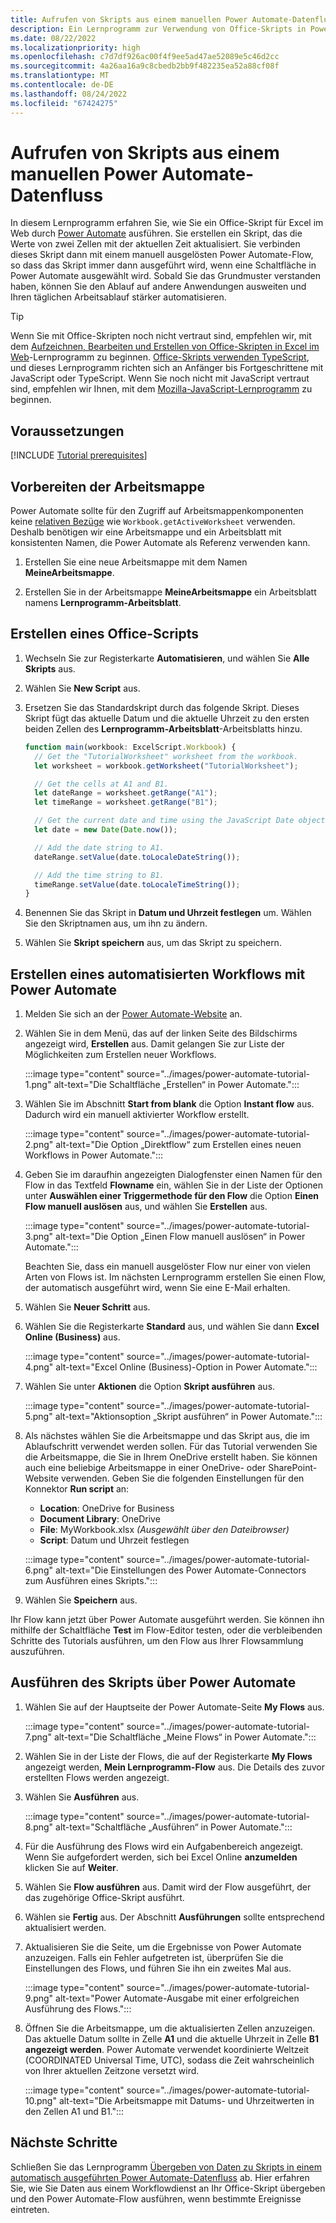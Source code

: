 ```yaml
---
title: Aufrufen von Skripts aus einem manuellen Power Automate-Datenfluss
description: Ein Lernprogramm zur Verwendung von Office-Skripts in Power Automate durch einen manuellen Auslöser.
ms.date: 08/22/2022
ms.localizationpriority: high
ms.openlocfilehash: c7d7df926ac00f4f9ee5ad47ae52089e5c46d2cc
ms.sourcegitcommit: 4a26aa16a9c8cbedb2bb9f482235ea52a88cf08f
ms.translationtype: MT
ms.contentlocale: de-DE
ms.lasthandoff: 08/24/2022
ms.locfileid: "67424275"
---
```

# <a name="call-scripts-from-a-manual-power-automate-flow"></a>Aufrufen von Skripts aus einem manuellen Power Automate-Datenfluss

In diesem Lernprogramm erfahren Sie, wie Sie ein Office-Skript für Excel im Web durch [Power Automate](https://flow.microsoft.com) ausführen. Sie erstellen ein Skript, das die Werte von zwei Zellen mit der aktuellen Zeit aktualisiert. Sie verbinden dieses Skript dann mit einem manuell ausgelösten Power Automate-Flow, so dass das Skript immer dann ausgeführt wird, wenn eine Schaltfläche in Power Automate ausgewählt wird. Sobald Sie das Grundmuster verstanden haben, können Sie den Ablauf auf andere Anwendungen ausweiten und Ihren täglichen Arbeitsablauf stärker automatisieren.

> [!TIP]
> Wenn Sie mit Office-Skripten noch nicht vertraut sind, empfehlen wir, mit dem [Aufzeichnen, Bearbeiten und Erstellen von Office-Skripten in Excel im Web](excel-tutorial.md)-Lernprogramm zu beginnen. [Office-Skripts verwenden TypeScript](../overview/code-editor-environment.md), und dieses Lernprogramm richten sich an Anfänger bis Fortgeschrittene mit JavaScript oder TypeScript. Wenn Sie noch nicht mit JavaScript vertraut sind, empfehlen wir Ihnen, mit dem [Mozilla-JavaScript-Lernprogramm](https://developer.mozilla.org/docs/Web/JavaScript/Guide/Introduction) zu beginnen.

## <a name="prerequisites"></a>Voraussetzungen

[!INCLUDE [Tutorial prerequisites](../includes/power-automate-tutorial-prerequisites.md)]

## <a name="prepare-the-workbook"></a>Vorbereiten der Arbeitsmappe

Power Automate sollte für den Zugriff auf Arbeitsmappenkomponenten keine [relativen Bezüge](../testing/power-automate-troubleshooting.md#avoid-relative-references) wie `Workbook.getActiveWorksheet` verwenden. Deshalb benötigen wir eine Arbeitsmappe und ein Arbeitsblatt mit konsistenten Namen, die Power Automate als Referenz verwenden kann.

1. Erstellen Sie eine neue Arbeitsmappe mit dem Namen **MeineArbeitsmappe**.

2. Erstellen Sie in der Arbeitsmappe **MeineArbeitsmappe** ein Arbeitsblatt namens **Lernprogramm-Arbeitsblatt**.

## <a name="create-an-office-script"></a>Erstellen eines Office-Scripts

1. Wechseln Sie zur Registerkarte **Automatisieren**, und wählen Sie **Alle Skripts** aus.

2. Wählen Sie **New Script** aus.

3. Ersetzen Sie das Standardskript durch das folgende Skript. Dieses Skript fügt das aktuelle Datum und die aktuelle Uhrzeit zu den ersten beiden Zellen des **Lernprogramm-Arbeitsblatt**-Arbeitsblatts hinzu.

    ```TypeScript
    function main(workbook: ExcelScript.Workbook) {
      // Get the "TutorialWorksheet" worksheet from the workbook.
      let worksheet = workbook.getWorksheet("TutorialWorksheet");

      // Get the cells at A1 and B1.
      let dateRange = worksheet.getRange("A1");
      let timeRange = worksheet.getRange("B1");

      // Get the current date and time using the JavaScript Date object.
      let date = new Date(Date.now());

      // Add the date string to A1.
      dateRange.setValue(date.toLocaleDateString());

      // Add the time string to B1.
      timeRange.setValue(date.toLocaleTimeString());
    }
    ```

4. Benennen Sie das Skript in **Datum und Uhrzeit festlegen** um. Wählen Sie den Skriptnamen aus, um ihn zu ändern.

5. Wählen Sie **Skript speichern** aus, um das Skript zu speichern.

## <a name="create-an-automated-workflow-with-power-automate"></a>Erstellen eines automatisierten Workflows mit Power Automate

1. Melden Sie sich an der [Power Automate-Website](https://flow.microsoft.com) an.

2. Wählen Sie in dem Menü, das auf der linken Seite des Bildschirms angezeigt wird, **Erstellen** aus. Damit gelangen Sie zur Liste der Möglichkeiten zum Erstellen neuer Workflows.

    :::image type="content" source="../images/power-automate-tutorial-1.png" alt-text="Die Schaltfläche „Erstellen“ in Power Automate.":::

3. Wählen Sie im Abschnitt **Start from blank** die Option **Instant flow** aus. Dadurch wird ein manuell aktivierter Workflow erstellt.

    :::image type="content" source="../images/power-automate-tutorial-2.png" alt-text="Die Option „Direktflow“ zum Erstellen eines neuen Workflows in Power Automate.":::

4. Geben Sie im daraufhin angezeigten Dialogfenster einen Namen für den Flow in das Textfeld **Flowname** ein, wählen Sie in der Liste der Optionen unter **Auswählen einer Triggermethode für den Flow** die Option **Einen Flow manuell auslösen** aus, und wählen Sie **Erstellen** aus.

    :::image type="content" source="../images/power-automate-tutorial-3.png" alt-text="Die Option „Einen Flow manuell auslösen“ in Power Automate.":::

    Beachten Sie, dass ein manuell ausgelöster Flow nur einer von vielen Arten von Flows ist. Im nächsten Lernprogramm erstellen Sie einen Flow, der automatisch ausgeführt wird, wenn Sie eine E-Mail erhalten.

5. Wählen Sie **Neuer Schritt** aus.

6. Wählen Sie die Registerkarte **Standard** aus, und wählen Sie dann **Excel Online (Business)** aus.

    :::image type="content" source="../images/power-automate-tutorial-4.png" alt-text="Excel Online (Business)-Option in Power Automate.":::

7. Wählen Sie unter **Aktionen** die Option **Skript ausführen** aus.

    :::image type="content" source="../images/power-automate-tutorial-5.png" alt-text="Aktionsoption „Skript ausführen“ in Power Automate.":::

8. Als nächstes wählen Sie die Arbeitsmappe und das Skript aus, die im Ablaufschritt verwendet werden sollen. Für das Tutorial verwenden Sie die Arbeitsmappe, die Sie in Ihrem OneDrive erstellt haben. Sie können auch eine beliebige Arbeitsmappe in einer OneDrive- oder SharePoint-Website verwenden. Geben Sie die folgenden Einstellungen für den Konnektor **Run script** an:

    - **Location**: OneDrive for Business
    - **Document Library**: OneDrive
    - **File**: MyWorkbook.xlsx *(Ausgewählt über den Dateibrowser)*
    - **Script**: Datum und Uhrzeit festlegen

    :::image type="content" source="../images/power-automate-tutorial-6.png" alt-text="Die Einstellungen des Power Automate-Connectors zum Ausführen eines Skripts.":::

9. Wählen Sie **Speichern** aus.

Ihr Flow kann jetzt über Power Automate ausgeführt werden. Sie können ihn mithilfe der Schaltfläche **Test** im Flow-Editor testen, oder die verbleibenden Schritte des Tutorials ausführen, um den Flow aus Ihrer Flowsammlung auszuführen.

## <a name="run-the-script-through-power-automate"></a>Ausführen des Skripts über Power Automate

1. Wählen Sie auf der Hauptseite der Power Automate-Seite **My Flows** aus.

    :::image type="content" source="../images/power-automate-tutorial-7.png" alt-text="Die Schaltfläche „Meine Flows“ in Power Automate.":::

2. Wählen Sie in der Liste der Flows, die auf der Registerkarte **My Flows** angezeigt werden, **Mein Lernprogramm-Flow** aus. Die Details des zuvor erstellten Flows werden angezeigt.

3. Wählen Sie **Ausführen** aus.

    :::image type="content" source="../images/power-automate-tutorial-8.png" alt-text="Schaltfläche „Ausführen“ in Power Automate.":::

4. Für die Ausführung des Flows wird ein Aufgabenbereich angezeigt. Wenn Sie aufgefordert werden, sich bei Excel Online **anzumelden** klicken Sie auf **Weiter**.

5. Wählen Sie **Flow ausführen** aus. Damit wird der Flow ausgeführt, der das zugehörige Office-Skript ausführt.

6. Wählen sie **Fertig** aus. Der Abschnitt **Ausführungen** sollte entsprechend aktualisiert werden.

7. Aktualisieren Sie die Seite, um die Ergebnisse von Power Automate anzuzeigen. Falls ein Fehler aufgetreten ist, überprüfen Sie die Einstellungen des Flows, und führen Sie ihn ein zweites Mal aus.

    :::image type="content" source="../images/power-automate-tutorial-9.png" alt-text="Power Automate-Ausgabe mit einer erfolgreichen Ausführung des Flows.":::

8. Öffnen Sie die Arbeitsmappe, um die aktualisierten Zellen anzuzeigen. Das aktuelle Datum sollte in Zelle **A1** und die aktuelle Uhrzeit in Zelle **B1 angezeigt werden**. Power Automate verwendet koordinierte Weltzeit (COORDINATED Universal Time, UTC), sodass die Zeit wahrscheinlich von Ihrer aktuellen Zeitzone versetzt wird.

    :::image type="content" source="../images/power-automate-tutorial-10.png" alt-text="Die Arbeitsmappe mit Datums- und Uhrzeitwerten in den Zellen A1 und B1.":::

## <a name="next-steps"></a>Nächste Schritte

Schließen Sie das Lernprogramm [Übergeben von Daten zu Skripts in einem automatisch ausgeführten Power Automate-Datenfluss](excel-power-automate-trigger.md) ab. Hier erfahren Sie, wie Sie Daten aus einem Workflowdienst an Ihr Office-Skript übergeben und den Power Automate-Flow ausführen, wenn bestimmte Ereignisse eintreten.
